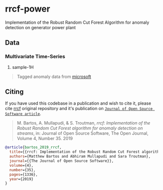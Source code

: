 # rrcf-power

Implementation of the Robust Random Cut Forest Algorithm for anomaly detection on generator power plant

## Data

### Multivariate Time-Series

1. sample-1H

> Tagged anomaly data from [microsoft](https://github.com/microsoft/TagAnomaly/blob/master/data/sample-1H.csv) 

<!-- ### Univariate Time-Series

1. Machine Temperature System Failure

> Real data from [NAB](https://github.com/numenta/NAB/blob/master/data/realKnownCause/machine_temperature_system_failure.csv) -->

## Citing

If you have used this codebase in a publication and wish to cite it, please cite [rrcf](https://github.com/kLabUM/rrcf) original repository and it's publication on [`Journal of Open Source Software article`](https://joss.theoj.org/papers/10.21105/joss.01336).

> M. Bartos, A. Mullapudi, & S. Troutman, *rrcf: Implementation of the Robust
> Random Cut Forest algorithm for anomaly detection on streams*,
> in: Journal of Open Source Software, The Open Journal, Volume 4, Number 35.
> 2019

```bibtex
@article{bartos_2019_rrcf,
  title={{rrcf: Implementation of the Robust Random Cut Forest algorithm for anomaly detection on streams}},
  authors={Matthew Bartos and Abhiram Mullapudi and Sara Troutman},
  journal={{The Journal of Open Source Software}},
  volume={4},
  number={35},
  pages={1336},
  year={2019}
}
